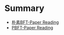 # Summary

- [朴素BFT-Paper Reading](./plain_bft_paper_reading.md)
- [PBFT-Paper Reading](./pbft_paper_reading.md)
